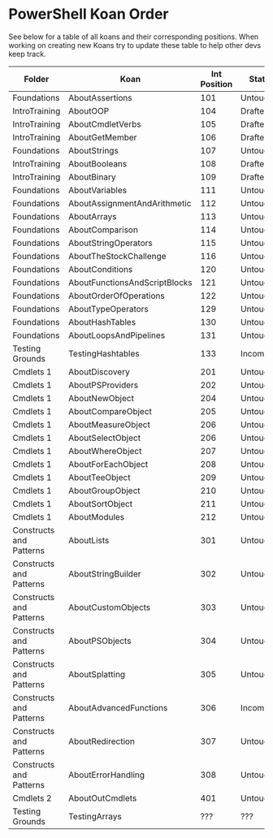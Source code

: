 # PowerShell Koan Order
See below for a table of all koans and their corresponding positions. When working on creating new Koans try to update these table to help other devs keep track.

| Folder                    |  Koan                           |  Int Position  |  Status      |
|---------------------------|---------------------------------|----------------|--------------|
|  Foundations              |  AboutAssertions                | 101            |  Untouched   |
|  IntroTraining            |  AboutOOP                       | 104            |  Drafted     |
|  IntroTraining            |  AboutCmdletVerbs               | 105            |  Drafted     |
|  IntroTraining            |  AboutGetMember                 | 106            |  Drafted     |
|  Foundations              |  AboutStrings                   | 107            |  Untouched   |
|  IntroTraining            |  AboutBooleans                  | 108            |  Drafted     |
|  IntroTraining            |  AboutBinary                    | 109            |  Drafted     |
|  Foundations              |  AboutVariables                 | 111            |  Untouched   |
|  Foundations              |  AboutAssignmentAndArithmetic   | 112            |  Untouched   |
|  Foundations              |  AboutArrays                    | 113            |  Untouched   |
|  Foundations              |  AboutComparison                | 114            |  Untouched   |
|  Foundations              |  AboutStringOperators           | 115            |  Untouched   |
|  Foundations              |  AboutTheStockChallenge         | 116            |  Untouched   |
|  Foundations              |  AboutConditions                | 120            |  Untouched   |
|  Foundations              |  AboutFunctionsAndScriptBlocks  | 121            |  Untouched   |
|  Foundations              |  AboutOrderOfOperations         | 122            |  Untouched   |
|  Foundations              |  AboutTypeOperators             | 129            |  Untouched   |
|  Foundations              |  AboutHashTables                | 130            |  Untouched   |
|  Foundations              |  AboutLoopsAndPipelines         | 131            |  Untouched   |
|  Testing Grounds          |  TestingHashtables              | 133            |  Incomplete  |
|  Cmdlets 1                |  AboutDiscovery                 | 201            |  Untouched   |
|  Cmdlets 1                |  AboutPSProviders               | 202            |  Untouched   |
|  Cmdlets 1                |  AboutNewObject                 | 204            |  Untouched   |
|  Cmdlets 1                |  AboutCompareObject             | 205            |  Untouched   |
|  Cmdlets 1                |  AboutMeasureObject             | 206            |  Untouched   |
|  Cmdlets 1                |  AboutSelectObject              | 206            |  Untouched   |
|  Cmdlets 1                |  AboutWhereObject               | 207            |  Untouched   |
|  Cmdlets 1                |  AboutForEachObject             | 208            |  Untouched   |
|  Cmdlets 1                |  AboutTeeObject                 | 209            |  Untouched   |
|  Cmdlets 1                |  AboutGroupObject               | 210            |  Untouched   |
|  Cmdlets 1                |  AboutSortObject                | 211            |  Untouched   |
|  Cmdlets 1                |  AboutModules                   | 212            |  Untouched   |
|  Constructs and Patterns  |  AboutLists                     | 301            |  Untouched   |
|  Constructs and Patterns  |  AboutStringBuilder             | 302            |  Untouched   |
|  Constructs and Patterns  |  AboutCustomObjects             | 303            |  Untouched   |
|  Constructs and Patterns  |  AboutPSObjects                 | 304            |  Untouched   |
|  Constructs and Patterns  |  AboutSplatting                 | 305            |  Untouched   |
|  Constructs and Patterns  |  AboutAdvancedFunctions         | 306            |  Incomplete  |
|  Constructs and Patterns  |  AboutRedirection               | 307            |  Untouched   |
|  Constructs and Patterns  |  AboutErrorHandling             | 308            |  Untouched   |
|  Cmdlets 2                |  AboutOutCmdlets                | 401            |  Untouched   |
|  Testing Grounds          |  TestingArrays                  |  ???           |  ???         |


